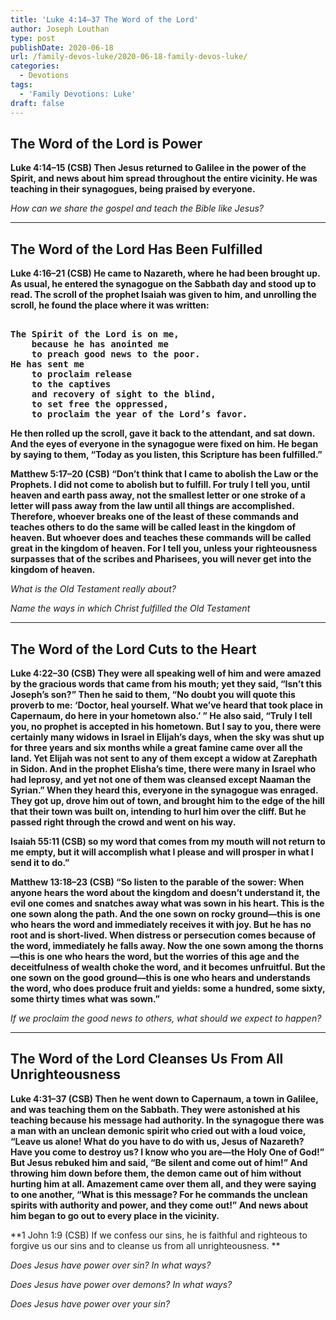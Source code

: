 ```yaml
---
title: 'Luke 4:14–37 The Word of the Lord'
author: Joseph Louthan
type: post
publishDate: 2020-06-18
url: /family-devos-luke/2020-06-18-family-devos-luke/
categories:
  - Devotions
tags:
  - 'Family Devotions: Luke'
draft: false
---
```

## The Word of the Lord is Power

**Luke 4:14–15 (CSB) Then Jesus returned to Galilee in the power of the Spirit, and news about him spread throughout the entire vicinity.  He was teaching in their synagogues, being praised by everyone.** 

*How can we share the gospel and teach the Bible like Jesus?*

------

## The Word of the Lord Has Been Fulfilled

**Luke 4:16–21 (CSB) He came to Nazareth, where he had been brought up. As usual, he entered the synagogue on the Sabbath day and stood up to read.  The scroll of the prophet Isaiah was given to him, and unrolling the scroll, he found the place where it was written:**

<pre><b>
The Spirit of the Lord is on me,
	because he has anointed me
	to preach good news to the poor.
He has sent me
	to proclaim release
	to the captives
	and recovery of sight to the blind,
	to set free the oppressed,
	to proclaim the year of the Lord’s favor.
</b></pre>
**He then rolled up the scroll, gave it back to the attendant, and sat down. And the eyes of everyone in the synagogue were fixed on him.  He began by saying to them, “Today as you listen, this Scripture has been fulfilled.”** 

**Matthew 5:17–20 (CSB) “Don’t think that I came to abolish the Law or the Prophets. I did not come to abolish but to fulfill.  For truly I tell you, until heaven and earth pass away, not the smallest letter or one stroke of a letter will pass away from the law until all things are accomplished.  Therefore, whoever breaks one of the least of these commands and teaches others to do the same will be called least in the kingdom of heaven. But whoever does and teaches these commands will be called great in the kingdom of heaven.  For I tell you, unless your righteousness surpasses that of the scribes and Pharisees, you will never get into the kingdom of heaven.**

*What is the Old Testament really about?*

*Name the ways in which Christ fulfilled the Old Testament* 

------

## The Word of the Lord Cuts to the Heart

**Luke 4:22–30 (CSB) They were all speaking well of him and were amazed by the gracious words that came from his mouth; yet they said, “Isn’t this Joseph’s son?”  Then he said to them, “No doubt you will quote this proverb to me: ‘Doctor, heal yourself. What we’ve heard that took place in Capernaum, do here in your hometown also.’ ”  He also said, “Truly I tell you, no prophet is accepted in his hometown.  But I say to you, there were certainly many widows in Israel in Elijah’s days, when the sky was shut up for three years and six months while a great famine came over all the land.  Yet Elijah was not sent to any of them except a widow at Zarephath in Sidon.  And in the prophet Elisha’s time, there were many in Israel who had leprosy, and yet not one of them was cleansed except Naaman the Syrian.”  When they heard this, everyone in the synagogue was enraged.  They got up, drove him out of town, and brought him to the edge of the hill that their town was built on, intending to hurl him over the cliff.  But he passed right through the crowd and went on his way.** 

**Isaiah 55:11 (CSB) so my word that comes from my mouth will not return to me empty, but it will accomplish what I please and will prosper in what I send it to do.”**

**Matthew 13:18–23 (CSB) “So listen to the parable of the sower:  When anyone hears the word about the kingdom and doesn’t understand it, the evil one comes and snatches away what was sown in his heart. This is the one sown along the path.  And the one sown on rocky ground—this is one who hears the word and immediately receives it with joy.  But he has no root and is short-lived. When distress or persecution comes because of the word, immediately he falls away.  Now the one sown among the thorns—this is one who hears the word, but the worries of this age and the deceitfulness of wealth choke the word, and it becomes unfruitful.  But the one sown on the good ground—this is one who hears and understands the word, who does produce fruit and yields: some a hundred, some sixty, some thirty times what was sown.”**  

*If we proclaim the good news to others, what should we expect to happen?*

------

## The Word of the Lord Cleanses Us From All Unrighteousness

**Luke 4:31–37 (CSB) Then he went down to Capernaum, a town in Galilee, and was teaching them on the Sabbath.  They were astonished at his teaching because his message had authority.  In the synagogue there was a man with an unclean demonic spirit who cried out with a loud voice,  “Leave us alone! What do you have to do with us, Jesus of Nazareth? Have you come to destroy us? I know who you are—the Holy One of God!”  But Jesus rebuked him and said, “Be silent and come out of him!” And throwing him down before them, the demon came out of him without hurting him at all.  Amazement came over them all, and they were saying to one another, “What is this message? For he commands the unclean spirits with authority and power, and they come out!”  And news about him began to go out to every place in the vicinity.** 

**1 John 1:9 (CSB) If we confess our sins, he is faithful and righteous to forgive us our sins and to cleanse us from all unrighteousness. **

*Does Jesus have power over sin? In what ways?*

*Does Jesus have power over demons? In what ways?*

*Does Jesus have power over your sin?*